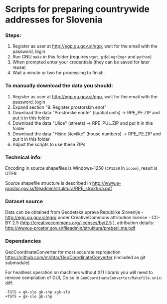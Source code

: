 # Scripts for preparing countrywide addresses for Slovenia


### Steps:
1. Register as user at http://egp.gu.gov.si/egp, wait for the email with the password, login
2. Run GNU `make` in this folder (requires `wget`, gdal `ogr2ogr` and `python`)
3. When prompted enter your credentials (they can be saved for later reuse)
4. Wait a minute or two for processing to finish.

### To manually download the data you should:
1. Register as user at http://egp.gu.gov.si/egp, wait for the email with the password, login
2. Expand section "9. Register prostorskih enot"
3. Download the data "Prostorske enote" (spatial units) -> RPE_PE.ZIP and put it in this folder
4. Download the data "Ulice" (streets) -> RPE_PUL.ZIP and put it in this folder
5. Download the data "Hišne številke" (house numbers) -> RPE_PE.ZIP and put it in this folder
6. Adjust the scripts to use these ZIPs.

### Technical info:
Encoding in source shapefiles is Windows-1250 (`CP1250` in `iconv`), result is UTF8

Source shapefile structure is described in http://www.e-prostor.gov.si/fileadmin/struktura/RPE_struktura.pdf

### Dataset source
Data can be obtained from Geodetska  uprava  Republike  Slovenije - http://egp.gu.gov.si/egp/ under CreativeCommons attribution license - CC-BY 2.5 (http://creativecommons.org/licenses/by/2.5 ), attribution details: http://www.e-prostor.gov.si/fileadmin/struktura/preberi_me.pdf

### Dependancies
GeoCoordinateConverter for most accurate reprojection
https://github.com/mrihtar/GeoCoordinateConverter (included as git submodule)

For headless operation on machines without X11 libraris you will need to remove compilation of GUI, 
Do so in `GeoCoordinateConverter/Makefile.unix`:
diff:
```
-TGTS = gk-slo gk-shp xgk-slo
+TGTS = gk-slo gk-shp
```
